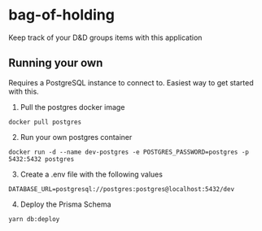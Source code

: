 # bag-of-holding

Keep track of your D&amp;D groups items with this application

## Running your own

Requires a PostgreSQL instance to connect to. Easiest way to get started with this.

1. Pull the postgres docker image

```
docker pull postgres
```

2. Run your own postgres container

```
docker run -d --name dev-postgres -e POSTGRES_PASSWORD=postgres -p 5432:5432 postgres
```

3. Create a .env file with the following values

```
DATABASE_URL=postgresql://postgres:postgres@localhost:5432/dev
```

4. Deploy the Prisma Schema

```
yarn db:deploy
```
